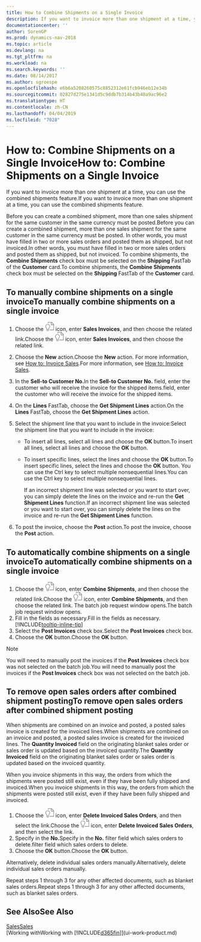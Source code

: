 ```yaml
---
title: How to Combine Shipments on a Single Invoice
description: If you want to invoice more than one shipment at a time, you can use the combined shipments feature.
documentationcenter: ''
author: SorenGP
ms.prod: dynamics-nav-2018
ms.topic: article
ms.devlang: na
ms.tgt_pltfrm: na
ms.workload: na
ms.search.keywords: ''
ms.date: 08/14/2017
ms.author: sgroespe
ms.openlocfilehash: e6b6a5208260575c8852312e61fcb946eb12e34b
ms.sourcegitcommit: 02827d275e1341d5c9ddb7b314b43b48a9ac96e2
ms.translationtype: HT
ms.contentlocale: zh-CN
ms.lasthandoff: 04/04/2019
ms.locfileid: "7028"
---
```

# <a name="how-to-combine-shipments-on-a-single-invoice"></a><span data-ttu-id="acaed-103">How to: Combine Shipments on a Single Invoice</span><span class="sxs-lookup"><span data-stu-id="acaed-103">How to: Combine Shipments on a Single Invoice</span></span>
<span data-ttu-id="acaed-104">If you want to invoice more than one shipment at a time, you can use the combined shipments feature.</span><span class="sxs-lookup"><span data-stu-id="acaed-104">If you want to invoice more than one shipment at a time, you can use the combined shipments feature.</span></span>  

 <span data-ttu-id="acaed-105">Before you can create a combined shipment, more than one sales shipment for the same customer in the same currency must be posted.</span><span class="sxs-lookup"><span data-stu-id="acaed-105">Before you can create a combined shipment, more than one sales shipment for the same customer in the same currency must be posted.</span></span> <span data-ttu-id="acaed-106">In other words, you must have filled in two or more sales orders and posted them as shipped, but not invoiced.</span><span class="sxs-lookup"><span data-stu-id="acaed-106">In other words, you must have filled in two or more sales orders and posted them as shipped, but not invoiced.</span></span> <span data-ttu-id="acaed-107">To combine shipments, the **Combine Shipments** check box must be selected on the **Shipping** FastTab of the **Customer** card.</span><span class="sxs-lookup"><span data-stu-id="acaed-107">To combine shipments, the **Combine Shipments** check box must be selected on the **Shipping** FastTab of the **Customer** card.</span></span>  

## <a name="to-manually-combine-shipments-on-a-single-invoice"></a><span data-ttu-id="acaed-108">To manually combine shipments on a single invoice</span><span class="sxs-lookup"><span data-stu-id="acaed-108">To manually combine shipments on a single invoice</span></span>  
1. <span data-ttu-id="acaed-109">Choose the ![Search for Page or Report](media/ui-search/search_small.png "Search for Page or Report icon") icon, enter **Sales Invoices**, and then choose the related link.</span><span class="sxs-lookup"><span data-stu-id="acaed-109">Choose the ![Search for Page or Report](media/ui-search/search_small.png "Search for Page or Report icon") icon, enter **Sales Invoices**, and then choose the related link.</span></span>  
2. <span data-ttu-id="acaed-110">Choose the **New** action.</span><span class="sxs-lookup"><span data-stu-id="acaed-110">Choose the **New** action.</span></span> <span data-ttu-id="acaed-111">For more information, see [How to: Invoice Sales](sales-how-invoice-sales.md).</span><span class="sxs-lookup"><span data-stu-id="acaed-111">For more information, see [How to: Invoice Sales](sales-how-invoice-sales.md).</span></span>
3. <span data-ttu-id="acaed-112">In the **Sell-to Customer No.**</span><span class="sxs-lookup"><span data-stu-id="acaed-112">In the **Sell-to Customer No.**</span></span> <span data-ttu-id="acaed-113">field, enter the customer who will receive the invoice for the shipped items.</span><span class="sxs-lookup"><span data-stu-id="acaed-113">field, enter the customer who will receive the invoice for the shipped items.</span></span>  
4. <span data-ttu-id="acaed-114">On the **Lines** FastTab, choose the **Get Shipment Lines** action.</span><span class="sxs-lookup"><span data-stu-id="acaed-114">On the **Lines** FastTab, choose the **Get Shipment Lines** action.</span></span>  
5. <span data-ttu-id="acaed-115">Select the shipment line that you want to include in the invoice:</span><span class="sxs-lookup"><span data-stu-id="acaed-115">Select the shipment line that you want to include in the invoice:</span></span>  

   - <span data-ttu-id="acaed-116">To insert all lines, select all lines and choose the **OK** button.</span><span class="sxs-lookup"><span data-stu-id="acaed-116">To insert all lines, select all lines and choose the **OK** button.</span></span>  
   - <span data-ttu-id="acaed-117">To insert specific lines, select the lines and choose the **OK** button.</span><span class="sxs-lookup"><span data-stu-id="acaed-117">To insert specific lines, select the lines and choose the **OK** button.</span></span> <span data-ttu-id="acaed-118">You can use the Ctrl key to select multiple nonsequential lines.</span><span class="sxs-lookup"><span data-stu-id="acaed-118">You can use the Ctrl key to select multiple nonsequential lines.</span></span>  

     <span data-ttu-id="acaed-119">If an incorrect shipment line was selected or you want to start over, you can simply delete the lines on the invoice and re-run the **Get Shipment Lines** function.</span><span class="sxs-lookup"><span data-stu-id="acaed-119">If an incorrect shipment line was selected or you want to start over, you can simply delete the lines on the invoice and re-run the **Get Shipment Lines** function.</span></span>  
6. <span data-ttu-id="acaed-120">To post the invoice, choose the **Post** action.</span><span class="sxs-lookup"><span data-stu-id="acaed-120">To post the invoice, choose the **Post** action.</span></span>  

## <a name="to-automatically-combine-shipments-on-a-single-invoice"></a><span data-ttu-id="acaed-121">To automatically combine shipments on a single invoice</span><span class="sxs-lookup"><span data-stu-id="acaed-121">To automatically combine shipments on a single invoice</span></span>  
1. <span data-ttu-id="acaed-122">Choose the ![Search for Page or Report](media/ui-search/search_small.png "Search for Page or Report icon") icon, enter **Combine Shipments**, and then choose the related link.</span><span class="sxs-lookup"><span data-stu-id="acaed-122">Choose the ![Search for Page or Report](media/ui-search/search_small.png "Search for Page or Report icon") icon, enter **Combine Shipments**, and then choose the related link.</span></span> <span data-ttu-id="acaed-123">The batch job request window opens.</span><span class="sxs-lookup"><span data-stu-id="acaed-123">The batch job request window opens.</span></span>  
2. <span data-ttu-id="acaed-124">Fill in the fields as necessary.</span><span class="sxs-lookup"><span data-stu-id="acaed-124">Fill in the fields as necessary.</span></span> [!INCLUDE[tooltip-inline-tip](includes/tooltip-inline-tip_md.md)]
3. <span data-ttu-id="acaed-125">Select the **Post Invoices** check box.</span><span class="sxs-lookup"><span data-stu-id="acaed-125">Select the **Post Invoices** check box.</span></span>  
4.  <span data-ttu-id="acaed-126">Choose the **OK** button.</span><span class="sxs-lookup"><span data-stu-id="acaed-126">Choose the **OK** button.</span></span>  

> [!NOTE]  
>  <span data-ttu-id="acaed-127">You will need to manually post the invoices if the **Post Invoices** check box was not selected on the batch job.</span><span class="sxs-lookup"><span data-stu-id="acaed-127">You will need to manually post the invoices if the **Post Invoices** check box was not selected on the batch job.</span></span>  

## <a name="to-remove-open-sales-orders-after-combined-shipment-posting"></a><span data-ttu-id="acaed-128">To remove open sales orders after combined shipment posting</span><span class="sxs-lookup"><span data-stu-id="acaed-128">To remove open sales orders after combined shipment posting</span></span> 
<span data-ttu-id="acaed-129">When shipments are combined on an invoice and posted, a posted sales invoice is created for the invoiced lines.</span><span class="sxs-lookup"><span data-stu-id="acaed-129">When shipments are combined on an invoice and posted, a posted sales invoice is created for the invoiced lines.</span></span> <span data-ttu-id="acaed-130">The **Quantity Invoiced** field on the originating blanket sales order or sales order is updated based on the invoiced quantity.</span><span class="sxs-lookup"><span data-stu-id="acaed-130">The **Quantity Invoiced** field on the originating blanket sales order or sales order is updated based on the invoiced quantity.</span></span>  

<span data-ttu-id="acaed-131">When you invoice shipments in this way, the orders from which the shipments were posted still exist, even if they have been fully shipped and invoiced.</span><span class="sxs-lookup"><span data-stu-id="acaed-131">When you invoice shipments in this way, the orders from which the shipments were posted still exist, even if they have been fully shipped and invoiced.</span></span>   

1. <span data-ttu-id="acaed-132">Choose the ![Search for Page or Report](media/ui-search/search_small.png "Search for Page or Report icon") icon, enter **Delete Invoiced Sales Orders**, and then select the link.</span><span class="sxs-lookup"><span data-stu-id="acaed-132">Choose the ![Search for Page or Report](media/ui-search/search_small.png "Search for Page or Report icon") icon, enter **Delete Invoiced Sales Orders**, and then select the link.</span></span>  
2. <span data-ttu-id="acaed-133">Specify in the **No.**</span><span class="sxs-lookup"><span data-stu-id="acaed-133">Specify in the **No.**</span></span> <span data-ttu-id="acaed-134">filter field which sales orders to delete.</span><span class="sxs-lookup"><span data-stu-id="acaed-134">filter field which sales orders to delete.</span></span>  
3. <span data-ttu-id="acaed-135">Choose the **OK** button.</span><span class="sxs-lookup"><span data-stu-id="acaed-135">Choose the **OK** button.</span></span>  

<span data-ttu-id="acaed-136">Alternatively, delete individual sales orders manually.</span><span class="sxs-lookup"><span data-stu-id="acaed-136">Alternatively, delete individual sales orders manually.</span></span>  

<span data-ttu-id="acaed-137">Repeat steps 1 through 3 for any other affected documents, such as blanket sales orders.</span><span class="sxs-lookup"><span data-stu-id="acaed-137">Repeat steps 1 through 3 for any other affected documents, such as blanket sales orders.</span></span>

## <a name="see-also"></a><span data-ttu-id="acaed-138">See Also</span><span class="sxs-lookup"><span data-stu-id="acaed-138">See Also</span></span>  
[<span data-ttu-id="acaed-139">Sales</span><span class="sxs-lookup"><span data-stu-id="acaed-139">Sales</span></span>](sales-manage-sales.md)  
[<span data-ttu-id="acaed-140">Working with</span><span class="sxs-lookup"><span data-stu-id="acaed-140">Working with</span></span> [!INCLUDE[d365fin](includes/d365fin_md.md)]](ui-work-product.md)
